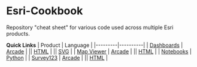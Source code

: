 # Esri-Cookbook
Repository "cheat sheet" for various code used across multiple Esri products.

<b>Quick Links</b>
 | Product | Language |
 |---------|----------|
 | [Dashboards](Dashboards) | [Arcade](Dashboards/Arcade) |
 || [HTML](Dashboards/HTML) |
 || [SVG](Dashboards/SVG) |
 | [Map Viewer](Map_Viewer) | [Arcade](Map_Viewer/Arcade) |
 || [HTML](Map_Viewer/HTML) |
 | [Notebooks](Notebooks) | [Python](Notebooks) |
 | [Survey123](Survey123) | [Arcade](Survey123/Arcade) |
 || [HTML](Survey123/HTML) |
